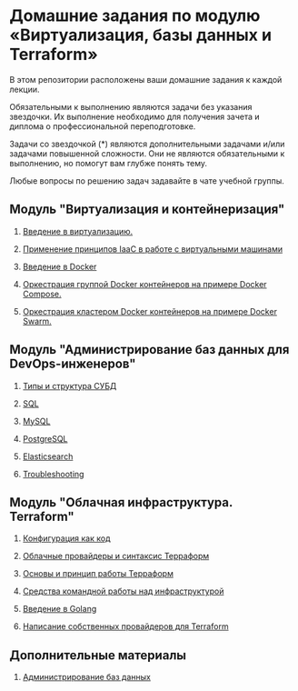 # Домашние задания по модулю «Виртуализация, базы данных и Terraform»

В этом репозитории расположены ваши домашние задания к каждой лекции. 

Обязательными к выполнению являются задачи без указания звездочки. Их выполнение необходимо для получения зачета и диплома о профессиональной переподготовке.

Задачи со звездочкой (*) являются дополнительными задачами и/или задачами повышенной сложности. Они не являются обязательными к выполнению, но помогут вам глубже понять тему.

Любые вопросы по решению задач задавайте в чате учебной группы.

## Модуль "Виртуализация и контейнеризация"

1. [Введение в виртуализацию.](https://github.com/netology-code/virt-homeworks/tree/virt-11/05-virt-01-basics)

2. [Применение принципов IaaC в работе с виртуальными машинами](./05-virt-02-iaac)

3. [Введение в Docker](https://github.com/netology-code/virt-homeworks/tree/virt-11/05-virt-03-docker)

4. [Оркестрация группой Docker контейнеров на примере Docker Compose.](https://github.com/netology-code/virt-homeworks/tree/virt-11/05-virt-04-docker-compose)

5. [ Оркестрация кластером Docker контейнеров на примере Docker Swarm.](https://github.com/netology-code/virt-homeworks/tree/virt-11/05-virt-05-docker-swarm)

## Модуль "Администрирование баз данных для DevOps-инженеров"

1. [Типы и структура СУБД](06-db-01-basics)

2. [SQL](06-db-02-sql)

3. [MySQL](06-db-03-mysql)

4. [PostgreSQL](06-db-04-postgresql)

5. [Elasticsearch](06-db-05-elasticsearch)

6. [Troubleshooting](06-db-06-troobleshooting)


## Модуль "Облачная инфраструктура. Terraform"

1. [Конфигурация как код](07-terraform-01-intro) 

2. [Облачные провайдеры и синтаксис Терраформ](07-terraform-02-syntax)

3. [Основы и принцип работы Терраформ](07-terraform-03-basic)

4. [Средства командной работы над инфраструктурой](07-terraform-04-teamwork)

5. [Введение в Golang](07-terraform-05-golang)

6. [Написание собственных провайдеров для Terraform](07-terraform-06-providers)

## Дополнительные материалы

1. [Администрирование баз данных](https://github.com/netology-code/virt-homeworks/blob/virt-11/additional/README.md)
